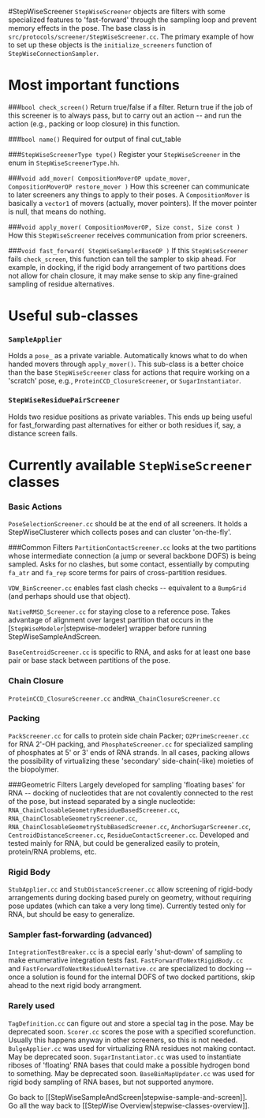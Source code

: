 #StepWiseScreener
`StepWiseScreener` objects are filters with some specialized features to 'fast-forward' through the sampling loop and prevent memory effects in the pose. The base class is in `src/protocols/screener/StepWiseScreener.cc`. The primary example of how to set up these objects is the `initialize_screeners` function of `StepWiseConnectionSampler`.

# Most important functions 
###`bool check_screen()`
Return true/false if a filter.
Return true if the job of this screener is to always pass, but to carry out an action -- and run the action (e.g., packing or loop closure) in this function.

###`bool name()`
Required for output of final cut_table

###`StepWiseScreenerType type()`
Register your `StepWiseScreener` in the enum in `StepWiseScreenerType.hh`.

###`void add_mover( CompositionMoverOP update_mover, CompositionMoverOP restore_mover )`
How this screener can communicate to later screeners any things to apply to their poses.
A `CompositionMover` is basically a `vector1` of movers (actually, mover pointers). If the mover pointer is null, that means do nothing. 

###`void apply_mover( CompositionMoverOP, Size const, Size const )`
How this `StepWiseScreener` receives communication from prior screeners.

###`void fast_forward( StepWiseSamplerBaseOP )`
If this `StepWiseScreener` fails `check_screen`, this function can tell the sampler to skip ahead. For example, in docking, if the rigid body arrangement of two partitions does not allow for chain closure, it may make sense to skip any fine-grained sampling of residue alternatives.

# Useful sub-classes
### `SampleApplier`
Holds a `pose_` as a private variable. Automatically knows what to do when handed movers through `apply_mover()`. This sub-class is a better choice than the base `StepWiseScreener` class for actions that require working on a 'scratch' pose, e.g., `ProteinCCD_ClosureScreener`, or `SugarInstantiator`. 

### `StepWiseResiduePairScreener`
Holds two residue positions as private variables. This ends up being useful for fast_forwarding past alternatives for either or both residues if, say, a distance screen fails.

# Currently available `StepWiseScreener` classes
### Basic Actions
`PoseSelectionScreener.cc` should be at the end of all screeners. It holds a StepWiseClusterer which collects poses and can cluster 'on-the-fly'.

###Common Filters
`PartitionContactScreener.cc` looks at the two partitions whose intermediate connection (a jump or several backbone DOFS) is being sampled. Asks for no clashes, but some contact, essentially by computing `fa_atr` and `fa_rep` score terms for pairs of cross-partition residues.

`VDW_BinScreener.cc` enables fast clash checks -- equivalent to a `BumpGrid` (and perhaps should use that object).

`NativeRMSD_Screener.cc` for staying close to a reference pose. Takes advantage of alignment over largest partition that occurs in the [`StepWiseModeler`|stepwise-modeler] wrapper before running StepWiseSampleAndScreen.

`BaseCentroidScreener.cc` is specific to RNA, and asks for at least one base pair or base stack between partitions of the pose.

### Chain Closure
`ProteinCCD_ClosureScreener.cc` and`RNA_ChainClosureScreener.cc`

### Packing
`PackScreener.cc` for calls to protein side chain Packer; `O2PrimeScreener.cc` for RNA 2'-OH  packing, and `PhosphateScreener.cc` for specialized sampling of phosphates at 5' or 3' ends of RNA strands. In all cases, packing allows the possibility of virtualizing these 'secondary' side-chain(-like) moieties of the biopolymer.

###Geometric Filters
Largely developed for sampling 'floating bases' for RNA -- docking of nucleotides that are not covalently connected to the rest of the pose, but instead separated by a single nucleotide:  `RNA_ChainClosableGeometryResidueBasedScreener.cc`, `RNA_ChainClosableGeometryScreener.cc`, `RNA_ChainClosableGeometryStubBasedScreener.cc`, `AnchorSugarScreener.cc`, `CentroidDistanceScreener.cc`, `ResidueContactScreener.cc`. Developed and tested mainly for RNA, but could be generalized easily to protein, protein/RNA problems, etc.

### Rigid Body
`StubApplier.cc` and `StubDistanceScreener.cc` allow screening of rigid-body arrangements during docking based purely on geometry, without requiring pose updates (which can take a very long time). Currently tested only for RNA, but should be easy to generalize.

### Sampler fast-forwarding (advanced)
`IntegrationTestBreaker.cc` is a special early 'shut-down' of sampling to make enumerative integration tests fast.
`FastForwardToNextRigidBody.cc` and `FastForwardToNextResidueAlternative.cc`  are specialized to docking -- once a solution is found for the internal DOFS of two docked partitions, skip ahead to the next rigid body arrangment.

### Rarely used
`TagDefinition.cc` can figure out and store a special tag in the pose. May be deprecated soon.
`Scorer.cc` scores the pose with a specified scorefunction. Usually this happens anyway in other screeners, so this is not needed.
`BulgeApplier.cc` was used for virtualizing RNA residues not making contact.  May be deprecated soon.
`SugarInstantiator.cc` was used to instantiate riboses of 'floating' RNA bases that could make a possible hydrogen bond to something. May be deprecated soon.
`BaseBinMapUpdater.cc` was used for rigid body sampling of RNA bases, but not supported anymore.

Go back to [[StepWiseSampleAndScreen|stepwise-sample-and-screen]].
Go all the way back to [[StepWise Overview|stepwise-classes-overview]].